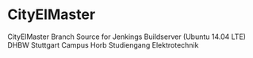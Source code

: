 CityElMaster
============

CityElMaster Branch Source for Jenkings Buildserver (Ubuntu 14.04 LTE)
DHBW Stuttgart Campus Horb Studiengang Elektrotechnik  
